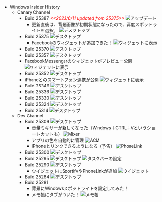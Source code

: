 - Windows Insider History
  - Canary Channel
    - Build 25387 <span style="color: red;">*<<2023/6/11 updated from 25375>>*</span>
      ![アップデート](../images/Windows/20230610_Windows11_Update_Build25387.png)
      - 更新直後は、背景画像が初期状態になったので、再度スポットライトを選択。
        ![デスクトップ](../images/Windows/20230611_Windows11_Build25387.png)
    - Build 25375
      ![デスクトップ](../images/Windows/20230528_Windows11_Build25375.png)
      - Facebookのウィジェットが追加できた！
      ![ウィジェットに表示](../images/Windows/20230528_FacebookWidget.png)
    - Build 25370
      ![デスクトップ](../images/Windows/20230524_Windows11_Build25370.png)
    - Build 25357
      ![デスクトップ](../images/Windows/20230506_Windows11_Build25357.png)
    - FacebookMessengerのウィジェットがプレビュー公開
      ![ウィジェットに表示](../images/Windows/20230506_MessangerWidget.png)
    - Build 25352
      ![デスクトップ](../images/Windows/20230429_Windows11_Build25352.png)
    - iPhoneとのスマートフォン連携が公開
      ![ウィジェットに表示](../images/Windows/20230429_Link_to_iPhone.png)
    - Build 25346
      ![デスクトップ](../images/Windows/20230422_Windows11_Build25346.png)
    - Build 25336
      ![デスクトップ](../images/Windows/20230408_Windows11_Build25336.png)
    - Build 25330
      ![デスクトップ](../images/Windows/20230401_Windows11_Build25330.png)
    - Build 25324
      ![デスクトップ](../images/Windows/20230325_Windows11_Build25324.png)
    - Build 25314
      ![デスクトップ](../images/Windows/20230310_Windows11_Build25314.png)
  - Dev Channel
    - Build 25309
      ![デスクトップ](../images/Windows/20230304_Windows11_Build25309.png)
      - 音量ミキサーが新しくなった（Windows＋CTRL＋Vというショートカットも）
        ![Mixer](../images/Windows/Mixer_20230304_223358.png)
      - アプリの色を自動的に管理
        ![ACM](../images/Windows/ACM_20230304_221528.png)
      - iPhoneとリンクできるようになる（予告）
        ![PhoneLink](../images/Windows/PhoneLink_20230301_193359.png)
    - Build 25300
      ![デスクトップ](../images/Windows/20230218_Windows11_Build25300.png)
    - Build 25295
      ![デスクトップ](../images/Windows/20230215_Windows11_Build25295.png)
      ![タスクバーの設定](../images/Windows/20230215_Taskbar_Setting_Build25295.png)
    - Build 25290
      ![デスクトップ](../images/Windows/20230204_Windows11_Build25290.png)
      - ウイジェットにSportifyやPhoneLinkが追加
      ![ウイジェット](../images/Windows/20230204_Windows11_Build25290_with_widget.png)
    - Build 25284
      ![デスクトップ](../images/Windows/20230126_Windows11_Build25284.png)
    - Build 25281
      - 背景にWindowsスポットライトを設定してみた！
      - メモ帳にタブがついた！
      ![メモ帳](../images/Windows/20230121_Notepad_with_Tab.png)
